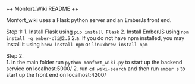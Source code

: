 ++ Monfort_Wiki README ++

Monfort_wiki uses a Flask python server and an EmberJs front end.

Step 1:
	1. Install Flask using `pip install Flask`
	2. Install EmberJS using `npm install -g ember-cli@2.5`
		2.a. If you do not have npm installed, you may install it using `brew install npm` or `linuxbrew install npm`

Step 2:  
	1. In the main folder run `python monfort_wiki.py` to start up the backend service on localhost:5000/
	2. run `cd wiki-search` and then run `ember s` to start up the front end on localhost:4200/